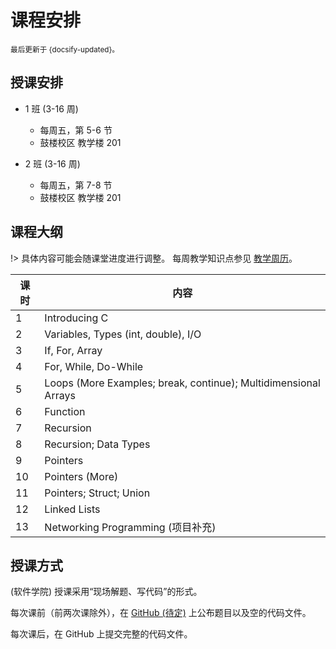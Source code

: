# 课程安排

<small>最后更新于 {docsify-updated}。</small>

## 授课安排

- 1 班 (3-16 周)
  - 每周五，第 5-6 节
  - 鼓楼校区 教学楼 201

- 2 班 (3-16 周)
  - 每周五，第 7-8 节
  - 鼓楼校区 教学楼 201

## 课程大纲

!> 具体内容可能会随课堂进度进行调整。
每周教学知识点参见 [教学周历](weekly.md ':include')。

| 课时 | 内容 |
| ----- | ----- |
| 1 | Introducing C |
| 2 | Variables, Types (int, double), I/O |
| 3 | If, For, Array |
| 4 | For, While, Do-While |
| 5 | Loops (More Examples; break, continue); Multidimensional Arrays |
| 6 | Function |
| 7 | Recursion |
| 8 | Recursion; Data Types |
| 9 | Pointers |
| 10 | Pointers (More) |
| 11 | Pointers; Struct; Union |
| 12 | Linked Lists |
| 13 | Networking Programming (项目补充) |

## 授课方式

(软件学院) 授课采用“现场解题、写代码”的形式。

每次课前（前两次课除外），在 [GitHub (待定)]() 上公布题目以及空的代码文件。

每次课后，在 GitHub 上提交完整的代码文件。